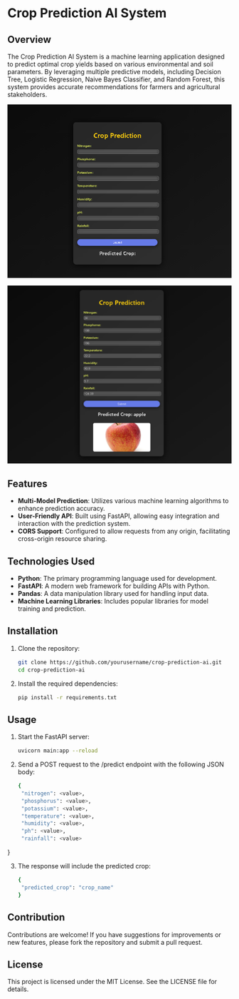# Crop Prediction AI System

## Overview

The Crop Prediction AI System is a machine learning application designed to predict optimal crop yields based on various environmental and soil parameters. By leveraging multiple predictive models, including Decision Tree, Logistic Regression, Naive Bayes Classifier, and Random Forest, this system provides accurate recommendations for farmers and agricultural stakeholders.


![BEfore sending a Request](https://github.com/mosh3eb/Crop_predictor/blob/main/Examples/Ex1.png)


![After getting a Response](https://github.com/mosh3eb/Crop_predictor/blob/main/Examples/Ex2.png)


## Features

- **Multi-Model Prediction**: Utilizes various machine learning algorithms to enhance prediction accuracy.
- **User-Friendly API**: Built using FastAPI, allowing easy integration and interaction with the prediction system.
- **CORS Support**: Configured to allow requests from any origin, facilitating cross-origin resource sharing.

## Technologies Used

- **Python**: The primary programming language used for development.
- **FastAPI**: A modern web framework for building APIs with Python.
- **Pandas**: A data manipulation library used for handling input data.
- **Machine Learning Libraries**: Includes popular libraries for model training and prediction.

## Installation

1. Clone the repository:
 
   ```bash
   git clone https://github.com/yourusername/crop-prediction-ai.git
   cd crop-prediction-ai


3. Install the required dependencies:
 
   ```bash
   pip install -r requirements.txt

## Usage

1. Start the FastAPI server:

   ```bash
   uvicorn main:app --reload


2. Send a POST request to the /predict endpoint with the following JSON body:

   ```bash
   {
    "nitrogen": <value>,
    "phosphorus": <value>,
    "potassium": <value>,
    "temperature": <value>,
    "humidity": <value>,
    "ph": <value>,
    "rainfall": <value>
}


3. The response will include the predicted crop:
 
   ```bash
   {
    "predicted_crop": "crop_name"
   }

## Contribution

Contributions are welcome! If you have suggestions for improvements or new features, please fork the repository and submit a pull request.


## License

This project is licensed under the MIT License. See the LICENSE file for details.
